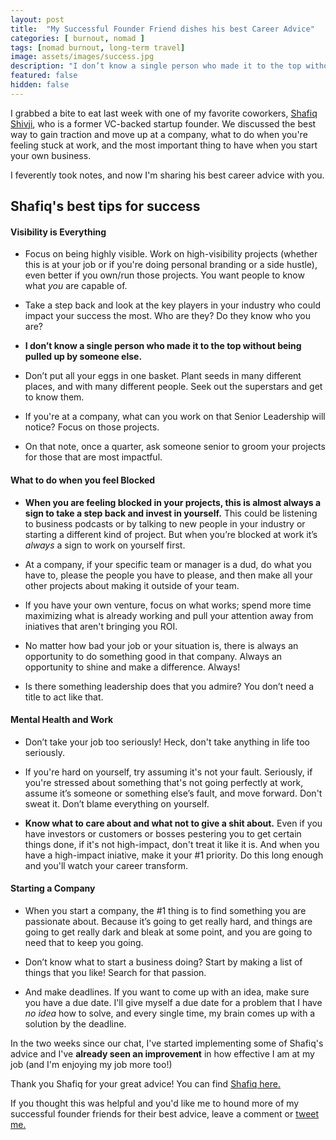 ```yaml
---
layout: post
title:  "My Successful Founder Friend dishes his best Career Advice"
categories: [ burnout, nomad ]
tags: [nomad burnout, long-term travel]
image: assets/images/success.jpg
description: "I don’t know a single person who made it to the top without being pulled up by someone else."
featured: false
hidden: false
---
```


I grabbed a bite to eat last week with one of my favorite coworkers, [Shafiq Shivji](https://www.linkedin.com/in/shafiqshivji/ ), who is a former VC-backed startup founder. We discussed the best way to gain traction and move up at a company, what to do when you're feeling stuck at work, and the most important thing to have when you start your own business.

 I feverently took notes, and now I'm sharing his best career advice with you.

## Shafiq's best tips for success

#### Visibility is Everything

* Focus on being highly visible. Work on high-visibility projects (whether this is at your job or if you're doing personal branding or a side hustle), even better if you own/run those projects. You want people to know what _you_ are capable of.

* Take a step back and look at the key players in your industry who could impact your success the most. Who are they? Do they know who you are?

* **I don’t know a single person who made it to the top without being pulled up by someone else.**

* Don’t put all your eggs in one basket. Plant seeds in many different places, and with many different people. Seek out the superstars and get to know them.

* If you're at a company, what can you work on that Senior Leadership will notice? Focus on those projects. 

* On that note, once a quarter, ask someone senior to groom your projects for those that are most impactful.


#### What to do when you feel Blocked

* **When you are feeling blocked in your projects, this is almost always a sign to take a step back and invest in yourself.** This could be listening to business podcasts or by talking to new people in your industry or starting a different kind of project. But when you’re blocked at work it’s _always_ a sign to work on yourself first. 

* At a company, if your specific team or manager is a dud, do what you have to, please the people you have to please, and then make all your other projects about making it outside of your team.

* If you have your own venture, focus on what works; spend more time maximizing what is already working and pull your attention away from iniatives that aren't bringing you ROI.

* No matter how bad your job or your situation is, there is always an opportunity to do something good in that company. Always an opportunity to shine and make a difference. Always!

* Is there something leadership does that you admire? You don’t need a title to act like that.

#### Mental Health and Work

* Don’t take your job too seriously! Heck, don't take anything in life too seriously. 

* If you're hard on yourself, try assuming it's not your fault. Seriously, if you're stressed about something that's not going perfectly at work, assume it’s someone or something else’s fault, and move forward. Don't sweat it. Don’t blame everything on yourself.

* **Know what to care about and what not to give a shit about.** Even if you have investors or customers or bosses pestering you to get certain things done, if it's not high-impact, don't treat it like it is. And when you have a high-impact iniative, make it your #1 priority. Do this long enough and you'll watch your career transform.

#### Starting a Company

* When you start a company, the #1 thing is to find something you are passionate about. Because it’s going to get really hard, and things are going to get really dark and bleak at some point, and you are going to need that to keep you going.

* Don’t know what to start a business doing? Start by making a list of things that you like! Search for that passion.

* And make deadlines. If you want to come up with an idea, make sure you have a due date. I'll give myself a due date for a problem that I have _no idea_ how to solve, and every single time, my brain comes up with a solution by the deadline.


In the two weeks since our chat, I've started implementing some of Shafiq's advice and I've **already seen an improvement** in how effective I am at my job (and I'm enjoying my job more too!)

Thank you Shafiq for your great advice! You can find [Shafiq here.](https://www.linkedin.com/in/shafiqshivji/ )

If you thought this was helpful and you'd like me to hound more of my successful founder friends for their best advice, leave a comment or [tweet me.](https://twitter.com/taskett)